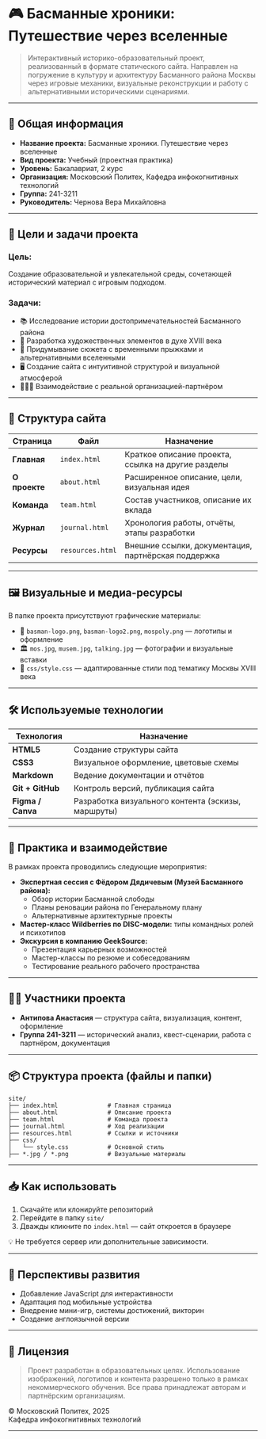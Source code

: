 # 🎮 Басманные хроники: Путешествие через вселенные

> Интерактивный историко-образовательный проект, реализованный в формате статического сайта. Направлен на погружение в культуру и архитектуру Басманного района Москвы через игровые механики, визуальные реконструкции и работу с альтернативными историческими сценариями.

---

## 🧭 Общая информация

- **Название проекта:** Басманные хроники. Путешествие через вселенные
- **Вид проекта:** Учебный (проектная практика)
- **Уровень:** Бакалавриат, 2 курс
- **Организация:** Московский Политех, Кафедра инфокогнитивных технологий
- **Группа:** 241-3211
- **Руководитель:** Чернова Вера Михайловна

---

## 🎯 Цели и задачи проекта

### Цель:

Создание образовательной и увлекательной среды, сочетающей исторический материал с игровым подходом.

### Задачи:

- 📚 Исследование истории достопримечательностей Басманного района
- 🎨 Разработка художественных элементов в духе XVIII века
- 🧠 Придумывание сюжета с временными прыжками и альтернативными вселенными
- 🖥 Создание сайта с интуитивной структурой и визуальной атмосферой
- 🧑‍🤝‍🧑 Взаимодействие с реальной организацией-партнёром

---

## 🧩 Структура сайта

| Страница         | Файл             | Назначение |
|------------------|------------------|------------|
| **Главная**       | `index.html`     | Краткое описание проекта, ссылка на другие разделы |
| **О проекте**     | `about.html`     | Расширенное описание, цели, визуальная идея |
| **Команда**       | `team.html`      | Состав участников, описание их вклада |
| **Журнал**        | `journal.html`   | Хронология работы, отчёты, этапы разработки |
| **Ресурсы**       | `resources.html` | Внешние ссылки, документация, партнёрская поддержка |

---

## 🖼️ Визуальные и медиа-ресурсы

В папке проекта присутствуют графические материалы:

- 📍 `basman-logo.png`, `basman-logo2.png`, `mospoly.png` — логотипы и оформление
- 🏛 `mos.jpg`, `musem.jpg`, `talking.jpg` — фотографии и визуальные вставки
- 🎨 `css/style.css` — адаптированные стили под тематику Москвы XVIII века

---

## 🛠️ Используемые технологии

| Технология | Назначение |
|------------|------------|
| **HTML5**  | Создание структуры сайта |
| **CSS3**   | Визуальное оформление, цветовые схемы |
| **Markdown** | Ведение документации и отчётов |
| **Git + GitHub** | Контроль версий, публикация сайта |
| **Figma / Canva** | Разработка визуального контента (эскизы, маршруты) |

---

## 🧪 Практика и взаимодействие

В рамках проекта проводились следующие мероприятия:

- **Экспертная сессия с Фёдором Дядичевым (Музей Басманного района):**
  - Обзор истории Басманной слободы
  - Планы реновации района по Генеральному плану
  - Альтернативные архитектурные проекты
- **Мастер-класс Wildberries по DISC-модели:** типы командных ролей и психотипов
- **Экскурсия в компанию GeekSource:**
  - Презентация карьерных возможностей
  - Мастер-классы по резюме и собеседованиям
  - Тестирование реального рабочего пространства

---

## 🧑‍💻 Участники проекта

- **Антипова Анастасия** — структура сайта, визуализация, контент, оформление
- **Группа 241-3211** — исторический анализ, квест-сценарии, работа с партнёром, документация

---

## 📦 Структура проекта (файлы и папки)

```
site/
├── index.html              # Главная страница
├── about.html              # Описание проекта
├── team.html               # Команда проекта
├── journal.html            # Ход реализации
├── resources.html          # Ссылки и источники
├── css/
│   └── style.css           # Основной стиль
├── *.jpg / *.png           # Визуальные материалы
```

---

## 📥 Как использовать

1. Скачайте или клонируйте репозиторий
2. Перейдите в папку `site/`
3. Дважды кликните по `index.html` — сайт откроется в браузере

💡 Не требуется сервер или дополнительные зависимости.

---

## 🚀 Перспективы развития

- Добавление JavaScript для интерактивности
- Адаптация под мобильные устройства
- Внедрение мини-игр, системы достижений, викторин
- Создание англоязычной версии

---

## 📜 Лицензия

> Проект разработан в образовательных целях. Использование изображений, логотипов и контента разрешено только в рамках некоммерческого обучения. Все права принадлежат авторам и партнёрским организациям.

© Московский Политех, 2025  
Кафедра инфокогнитивных технологий

---
